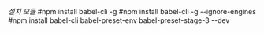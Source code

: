 *설치 모듈*
#npm install babel-cli -g
#npm install babel-cli -g --ignore-engines
#npm install babel-cli babel-preset-env babel-preset-stage-3 --dev